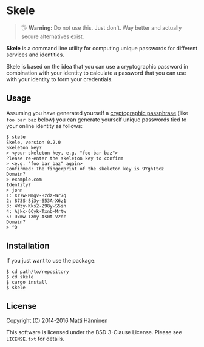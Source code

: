 Skele
=====

> 🖐 **Warning:** Do not use this.  Just don't.  Way better and actually secure
> alternatives exist.

**Skele** is a command line utility for computing unique passwords for
different services and identities.

Skele is based on the idea that you can use a cryptographic password in
combination with your identity to calculate a password that you can use with
your identity to form your credentials.


Usage
-----

Assuming you have generated yourself a [cryptographic passphrase][diceware]
(like `foo bar baz` below) you can generate yourself unique passwords tied to
your online identity as follows:

```
$ skele
Skele, version 0.2.0
Skeleton key?
> <your skeleton key, e.g. "foo bar baz">
Please re-enter the skeleton key to confirm
> <e.g. "foo bar baz" again>
Confirmed: The fingerprint of the skeleton key is 9Ygh1tcz
Domain?
> example.com
Identity?
> john
1: Xr7w-Mmgv-Bzdz-Wr7q
2: 873S-Sj3y-653A-X6z1
3: 4Wzy-Kks2-Z98y-S5sn
4: Ajkc-6Cyk-Txnb-Mrtw
5: Dxmw-1Xmy-As0t-V2dc
Domain?
> ^D
```

[diceware]: http://world.std.com/~reinhold/diceware.html
    (The Diceware Passphrase Home Page)


Installation
------------

If you just want to use the package:

```
$ cd path/to/repository
$ cd skele
$ cargo install
$ skele
```


License
-------

Copyright (C) 2014-2016 Matti Hänninen

This software is licensed under the BSD 3-Clause License. Please see
`LICENSE.txt` for details.
